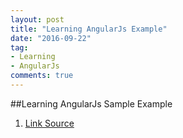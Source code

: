 ```yaml
---
layout: post
title: "Learning AngularJs Example"
date: "2016-09-22"
tag:
- Learning
- AngularJs
comments: true
---
```

##Learning AngularJs Sample Example
   1. [Link Source](https://github.com/superluo/AngularJsExample)
